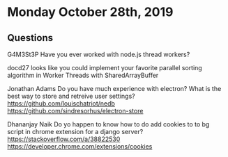 # Monday October 28th, 2019

## Questions

G4M3St3P
Have you ever worked with node.js thread workers?

docd27
looks like you could implement your favorite parallel sorting algorithm in Worker Threads with SharedArrayBuffer

Jonathan Adams
Do you have much experience with electron? What is the best way to store and retreive user settings?
https://github.com/louischatriot/nedb
https://github.com/sindresorhus/electron-store


Dhananjay Naik
Do yo happen to know how to do add cookies to to bg script in chrome extension for a django server?
https://stackoverflow.com/a/38822530
https://developer.chrome.com/extensions/cookies